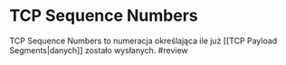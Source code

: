 # TCP Sequence Numbers
TCP Sequence Numbers to numeracja określająca ile już [[TCP Payload Segments|danych]] zostało wysłanych. #review